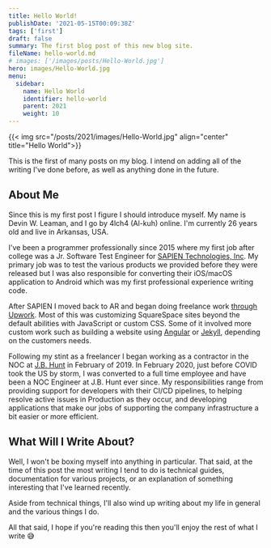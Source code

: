 ```yaml
---
title: Hello World!
publishDate: '2021-05-15T00:09:38Z'
tags: ['first']
draft: false
summary: The first blog post of this new blog site.
fileName: hello-world.md
# images: ['/images/posts/Hello-World.jpg']
hero: images/Hello-World.jpg
menu:
  sidebar:
    name: Hello World
    identifier: hello-world
    parent: 2021
    weight: 10
---
```


{{< img src="/posts/2021/images/Hello-World.jpg" align="center" title="Hello World">}}

This is the first of many posts on my blog. I intend on adding all of the writing I've done before, as well as anything done in the future.

## About Me

Since this is my first post I figure I should introduce myself. My name is Devin W. Leaman, and I go by 4lch4 (Al-kuh) online. I'm currently 26 years old and live in Arkansas, USA.

I've been a programmer professionally since 2015 where my first job after college was a Jr. Software Test Engineer for [SAPIEN Technologies, Inc][0]. My primary job was to test the various products we provided before they were released but I was also responsible for converting their iOS/macOS application to Android which was my first professional experience writing code.

After SAPIEN I moved back to AR and began doing freelance work [through Upwork][1]. Most of this was customizing SquareSpace sites beyond the default abilities with JavaScript or custom CSS. Some of it involved more custom work such as building a website using [Angular][2] or [Jekyll][3], depending on the customers needs.

Following my stint as a freelancer I began working as a contractor in the NOC at [J.B. Hunt][4] in February of 2019. In February 2020, just before COVID took the US by storm, I was converted to a full time employee and have been a NOC Engineer at J.B. Hunt ever since. My responsibilities range from providing support for developers with their CI/CD pipelines, to helping resolve active issues in Production as they occur, and developing applications that make our jobs of supporting the company infrastructure a bit easier or more efficient.

## What Will I Write About?

Well, I won't be boxing myself into anything in particular. That said, at the time of this post the most writing I tend to do is technical guides, documentation for various projects, or an explanation of something interesting that I've learned recently.

Aside from technical things, I'll also wind up writing about my life in general and the various things I do.

All that said, I hope if you're reading this then you'll enjoy the rest of what I write 😅

[0]: http://sapien.com/
[1]: https://www.upwork.com/freelancers/~018b85368c92aeb661
[2]: https://angular.io/
[3]: https://jekyllrb.com/
[4]: http://www.jbhunt.com/
